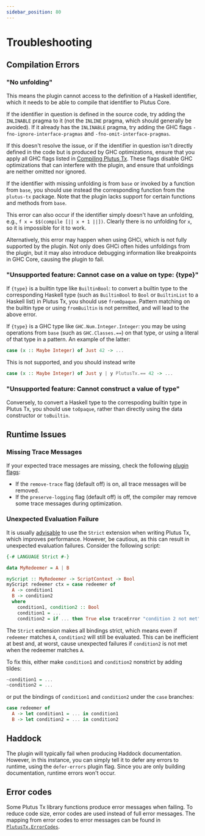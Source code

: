 ```yaml
---
sidebar_position: 80
---
```


# Troubleshooting

## Compilation Errors

### "No unfolding"

This means the plugin cannot access to the definition of a Haskell identifier, which it needs to be able to compile that identifier to Plutus Core.

If the identifier in question is defined in the source code, try adding the `INLINABLE` pragma to it (not the `INLINE` pragma, which should generally be avoided).
If it already has the `INLINABLE` pragma, try adding the GHC flags
`-fno-ignore-interface-pragmas` and `-fno-omit-interface-pragmas`.

If this doesn't resolve the issue, or if the identifier in question isn't directly defined in the code but is produced by GHC optimizations,
ensure that you apply all GHC flags listed in [Compiling Plutus Tx](./using-plutus-tx/compiling-plutus-tx.md).
These flags disable GHC optimizations that can interfere with the plugin, and ensure that unfoldings are neither omitted nor ignored.

If the identifier with missing unfolding is from `base` or invoked by a function from `base`, you should use instead the corresponding function from the `plutus-tx` package.
Note that the plugin lacks support for certain functions and methods from `base`.

This error can also occur if the identifier simply doesn't have an unfolding, e.g., `f x = $$(compile [|| x + 1 ||])`.
Clearly there is no unfolding for `x`, so it is impossible for it to work.

Alternatively, this error may happen when using GHCi, which is not fully supported by the plugin.
Not only does GHCi often hides unfoldings from the plugin, but it may also introduce debugging information like breakpoints in GHC Core, causing the plugin to fail.

### "Unsupported feature: Cannot case on a value on type: \{type\}"

If `{type}` is a builtin type like `BuiltinBool`: to convert a builtin type to the corresponding Haskell type (such as `BuiltinBool` to `Bool` or `BuiltinList` to a Haskell list) in Plutus Tx, you should use `fromOpaque`.
Pattern matching on the builtin type or using `fromBuiltin` is not permitted, and will lead to the above error.

If `{type}` is a GHC type like `GHC.Num.Integer.Integer`: you may be using operations from `base` (such as `GHC.Classes.==`) on that type, or using a literal of that type in a pattern.
An example of the latter:

```haskell
case (x :: Maybe Integer) of Just 42 -> ...
```

This is not supported, and you should instead write

```haskell
case (x :: Maybe Integer) of Just y | y PlutusTx.== 42 -> ...
```

### "Unsupported feature: Cannot construct a value of type"

Conversely, to convert a Haskell type to the correspoding builtin type in Plutus Tx, you should use `toOpaque`, rather than directly using the data constructor or `toBuiltin`.

## Runtime Issues

### Missing Trace Messages

If your expected trace messages are missing, check the following [plugin flags](./delve-deeper/plutus-tx-compiler-options.md):

- If the `remove-trace` flag (default off) is on, all trace messages will be removed.
- If the `preserve-logging` flag (default off) is off, the compiler may remove some trace messages during optimization.

### Unexpected Evaluation Failure

It is usually [advisable](./using-plutus-tx/compiling-plutus-tx) to use the `Strict` extension when writing Plutus Tx, which improves performance.
However, be cautious, as this can result in unexpected evaluation failures.
Consider the following script:

```haskell
{-# LANGUAGE Strict #-}

data MyRedeemer = A | B

myScript :: MyRedeemer -> ScriptContext -> Bool
myScript redeemer ctx = case redeemer of
  A -> condition1
  B -> condition2
  where
    condition1, condition2 :: Bool
    condition1 = ...
    condition2 = if ... then True else traceError "condition 2 not met"
```

The `Strict` extension makes all bindings strict, which means even if `redeemer` matches `A`, `condition2` will still be evaluated.
This can be inefficient at best and, at worst, cause unexpected failures if `condition2` is not met when the redeemer matches `A`.

To fix this, either make `condition1` and `condition2` nonstrict by adding tildes:

```haskell
~condition1 = ...
~condition2 = ...
```

or put the bindings of `condition1` and `condition2` under the `case` branches:

```haskell
case redeemer of
  A -> let condition1 = ... in condition1
  B -> let condition2 = ... in condition2
```

## Haddock

The plugin will typically fail when producing Haddock documentation.
However, in this instance, you can simply tell it to defer any errors to runtime, using the `defer-errors` plugin flag. Since you are only building documentation, runtime errors won't occur.

## Error codes

Some Plutus Tx library functions produce error messages when failing.
To reduce code size, error codes are used instead of full error messages.
The mapping from error codes to error messages can be found in [`PlutusTx.ErrorCodes`](https://plutus.cardano.intersectmbo.org/haddock/latest/plutus-tx/src/PlutusTx.ErrorCodes.html#plutusPreludeErrorCodes).
